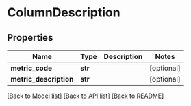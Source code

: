 # ColumnDescription

## Properties
Name | Type | Description | Notes
------------ | ------------- | ------------- | -------------
**metric_code** | **str** |  | [optional] 
**metric_description** | **str** |  | [optional] 

[[Back to Model list]](../README.md#documentation-for-models) [[Back to API list]](../README.md#documentation-for-api-endpoints) [[Back to README]](../README.md)


